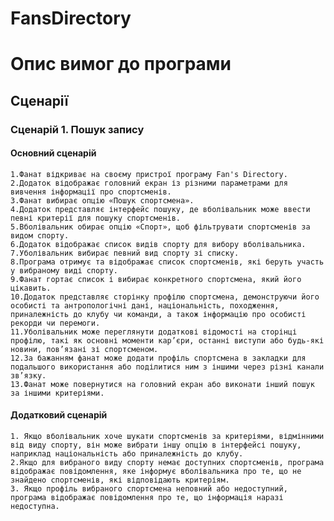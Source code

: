 # FansDirectory


# Опис вимог до програми 

## Сценарії

### Сценарій 1. Пошук запису
#### Основний сценарій
	1.Фанат відкриває на своєму пристрої програму Fan's Directory.
  	2.Додаток відображає головний екран із різними параметрами для вивчення інформації про спортсменів.
  	3.Фанат вибирає опцію «Пошук спортсмена».
  	4.Додаток представляє інтерфейс пошуку, де вболівальник може ввести певні критерії для пошуку спортсменів.
  	5.Вболівальник обирає опцію «Спорт», щоб фільтрувати спортсменів за видом спорту.
  	6.Додаток відображає список видів спорту для вибору вболівальника.
  	7.Уболівальник вибирає певний вид спорту зі списку.
  	8.Програма отримує та відображає список спортсменів, які беруть участь у вибраному виді спорту.
  	9.Фанат гортає список і вибирає конкретного спортсмена, який його цікавить.
  	10.Додаток представляє сторінку профілю спортсмена, демонструючи його особисті та антропологічні дані, національність, походження, приналежність до клубу чи команди, а також інформацію про особисті рекорди чи перемоги.
  	11.Уболівальник може переглянути додаткові відомості на сторінці профілю, такі як основні моменти кар’єри, останні виступи або будь-які новини, пов’язані зі спортсменом.
  	12.За бажанням фанат може додати профіль спортсмена в закладки для подальшого використання або поділитися ним з іншими через різні канали зв’язку.
  	13.Фанат може повернутися на головний екран або виконати інший пошук за іншими критеріями.

#### Додатковий сценарій
	1. Якщо вболівальник хоче шукати спортсменів за критеріями, відмінними від виду спорту, він може вибрати іншу опцію в інтерфейсі пошуку, наприклад національність або приналежність до клубу.
  	2.Якщо для вибраного виду спорту немає доступних спортсменів, програма відображає повідомлення, яке інформує вболівальника про те, що не знайдено спортсменів, які відповідають критеріям.
  	3. Якщо профіль вибраного спортсмена неповний або недоступний, програма відображає повідомлення про те, що інформація наразі недоступна.
